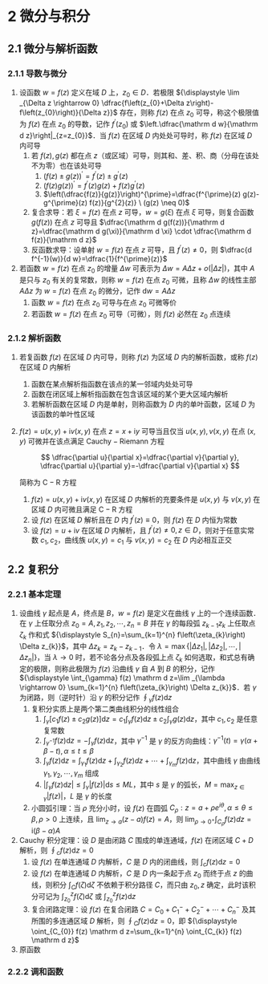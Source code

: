 # 2 微分与积分

## 2.1 微分与解析函数
### 2.1.1 导数与微分
1. 设函数 $w=f(z)$ 定义在域 $D$ 上，$z_{0} \in D$．若极限 ${\displaystyle \lim _{\Delta z \rightarrow 0} \dfrac{f\left(z_{0}+\Delta z\right)-f\left(z_{0}\right)}{\Delta z}}$ 存在，则称 $f(z)$ 在点 $z_{0}$ 可导，称这个极限值为 $f(z)$ 在点 $z_{0}$ 的导数，记作 $f^{\prime}\left(z_{0}\right)$ 或 $\left.\dfrac{\mathrm d w}{\mathrm d z}\right|_{z=z_{0}}$．当 $f(z)$ 在区域 $D$ 内处处可导时，称 $f(z)$ 在区域 $D$ 内可导
    1. 若 $f(z), g(z)$ 都在点 $z$（或区域）可导，则其和、差、积、商（分母在该处不为零）也在该处可导
        1. $(f(z) \pm g(z))^{\prime}=f^{\prime}(z) \pm g^{\prime}(z)$
        2. $(f(z) g(z))^{\prime}=f^{\prime}(z) g(z)+f(z) g^{\prime}(z)$
        3. $\left(\dfrac{f(z)}{g(z)}\right)^{\prime}=\dfrac{f^{\prime}(z) g(z)-g^{\prime}(z) f(z)}{g^{2}(z)} \ (g(z) \neq 0)$
    2. 复合求导：若 $\xi=f(z)$ 在点 $z$ 可导，$w=g(\xi)$ 在点 $\xi$ 可导，则复合函数 $g(f(z))$ 在点 $z$ 可导且 $\dfrac{\mathrm d g(f(z))}{\mathrm d z}=\dfrac{\mathrm d g(\xi)}{\mathrm d \xi} \cdot \dfrac{\mathrm d f(z)}{\mathrm d z}$
    3. 反函数求导：设单射 $w=f(z)$ 在点 $z$ 可导，且 $f^{\prime}(z) \neq 0$，则 $\dfrac{d f^{-1}(w)}{d w}=\dfrac{1}{f^{\prime}(z)}$
2. 若函数 $w=f(z)$ 在点 $z_{0}$ 的增量 $\Delta w$ 可表示为 $\Delta w=A \Delta z+o(|\Delta z|)$，其中 $A$ 是只与 $z_{0}$ 有关的复常数，则称 $w=f(z)$ 在点 $z_{0}$ 可微，且称 $\Delta w$ 的线性主部 $A \Delta z$ 为 $w=f(z)$ 在点 $z_{0}$ 的微分，记作 $\mathrm d w=A \Delta z$
    1. 函数 $w=f(z)$ 在点 $z_{0}$ 可导与在点 $z_{0}$ 可微等价
    2. 若函数 $w=f(z)$ 在点 $z_{0}$ 可导（可微），则 $f(z)$ 必然在 $z_0$ 点连续

### 2.1.2 解析函数
1. 若复函数 $f(z)$ 在区域 $D$ 内可导，则称 $f(z)$ 为区域 $D$ 内的解析函数，或称 $f(z)$ 在区域 $D$ 内解析
    1. 函数在某点解析指函数在该点的某一邻域内处处可导
    2. 函数在闭区域上解析指函数在包含该区域的某个更大区域内解析
    3. 若解析函数在区域 $D$ 内是单射，则称函数为 $D$ 内的单叶函数，区域 $D$ 为该函数的单叶性区域
2. $f(z)=u(x, y)+\mathrm i v(x, y)$ 在点 $z=x+\mathrm i y$ 可导当且仅当 $u(x, y), v(x, y)$ 在点 $(x, y)$ 可微并在该点满足 $\text{Cauchy}-\text{Riemann}$ 方程

    $$
    \dfrac{\partial u}{\partial x}=\dfrac{\partial v}{\partial y}, \dfrac{\partial u}{\partial y}=-\dfrac{\partial v}{\partial x}
    $$

    简称为 $\text{C}-\text{R}$ 方程

    1. $f(z)=u(x, y)+\mathrm i v(x, y)$ 在区域 $D$ 内解析的充要条件是 $u(x, y)$ 与 $v(x, y)$ 在区域 $D$ 内可微且满足 $\text{C}-\text{R}$ 方程
    2. 设 $f(z)$ 在区域 $D$ 解析且在 $D$ 内 $f^{\prime}(z) \equiv 0$，则 $f(z)$ 在 $D$ 内恒为常数
    3. 设 $f(z)=u+\mathrm i v$ 在区域 $D$ 内解析，且 $f^{\prime}(z) \neq 0, z \in D$，则对于任意实常数 $c_1, c_2$，曲线族 $u(x, y)=c_{1}$ 与 $v(x, y)=c_{2}$ 在 $D$ 内必相互正交

## 2.2 复积分
### 2.2.1 基本定理
1. 设曲线 $\gamma$ 起点是 $A$，终点是 $B$，$w=f(z)$ 是定义在曲线 $\gamma$ 上的一个连续函数．在 $\gamma$ 上任取分点 $z_{0}=A, z_{1}, z_{2}, \cdots, z_{n}=B$ 并在 $\gamma$ 的每段弧 $z_{k-1} z_{k}$ 上任取点 $\zeta_{k}$ 作和式 ${\displaystyle S_{n}=\sum_{k=1}^{n} f\left(\zeta_{k}\right) \Delta z_{k}}$，其中 $\Delta z_{k}=z_{k}-z_{k-1}$．令 $\lambda=\max \left\{\left|\Delta z_{1}\right|,\left|\Delta z_{2}\right|, \cdots,\left|\Delta z_{n}\right|\right\}$，当 $\lambda \rightarrow 0$ 时，若不论各分点及各段弧上点 $\zeta_{k}$ 如何选取，和式总有确定的极限，则称此极限为 $f(z)$ 沿曲线 $\gamma$ 自 $A$ 到 $B$ 的积分，记作 ${\displaystyle \int_{\gamma} f(z) \mathrm d z=\lim _{\lambda \rightarrow 0} \sum_{k=1}^{n} f\left(\zeta_{k}\right) \Delta z_{k}}$．若 $\gamma$ 为闭路，则（逆时针）沿 $\gamma$ 的积分记作 ${\displaystyle \oint_{\gamma} f(z) \mathrm d z}$
    1. 复积分实质上是两个第二类曲线积分的线性组合
        1. ${\displaystyle \int_{\gamma}\left[c_{1} f(z) \pm c_{2} g(z)\right] \mathrm d z=c_{1} \int_{\gamma} f(z) \mathrm d z \pm c_{2} \int_{\gamma} g(z) \mathrm d z}$，其中 $c_{1}, c_{2}$ 是任意复常数
        2. ${\displaystyle \int_{\gamma^{-1}} f(z) \mathrm d z=-\int_{\gamma} f(z) \mathrm d z}$，其中 $\gamma^{-1}$ 是 $\gamma$ 的反方向曲线：$\gamma^{-1}(t)=\gamma(\alpha+\beta-t), \alpha \leqslant t \leqslant \beta$
        3. ${\displaystyle \int_{\gamma} f(z) \mathrm d z=\int_{\gamma_{1}} f(z) \mathrm d z+\int_{\gamma_{2}} f(z) d z+\cdots+\int_{\gamma_{m}} f(z) \mathrm d z}$，其中曲线 $\gamma$ 由曲线 $\gamma_{1}, \gamma_{2}, \cdots, \gamma_{m}$ 组成
        4. ${\displaystyle \left|\int_{\gamma} f(z) \mathrm d z\right| \leqslant \int_{\gamma}|f(z)| \mathrm d s \leqslant M L}$，其中 $s$ 是 $\gamma$ 的弧长，${\displaystyle M=\max _{z \in \gamma}|f(z)|}$，$L$ 是 $\gamma$ 的长度
    2. 小圆弧引理：当 $\rho$ 充分小时，设 $f(z)$ 在圆弧 $C_{\rho}: z=a+\rho e^{i \theta}, \alpha \leqslant \theta \leqslant \beta, \rho>0$ 上连续，且 ${\displaystyle \lim _{z \rightarrow a}(z-a) f(z)=A}$，则 ${\displaystyle \lim _{\rho \rightarrow 0^{+}} \int_{C_{\rho}} f(z) d z=\mathrm i(\beta-\alpha) A}$
2. $\text{Cauchy}$ 积分定理：设 $D$ 是由闭路 $C$ 围成的单连通域，$f(z)$ 在闭区域 $C+D$ 解析，则 ${\displaystyle \oint_{c} f(z) \mathrm d z=0}$
    1. 设 $f(z)$ 在单连通域 $D$ 内解析，$C$ 是 $D$ 内的闭曲线，则 ${\displaystyle \int_{c} f(z) \mathrm d z=0}$
    2. 设 $f(z)$ 在单连通域 $D$ 内解析，$C$ 是 $D$ 内一条起于点 $z_{0}$ 而终于点 $z$ 的曲线，则积分 ${\displaystyle \int_{C} f(\zeta) \mathrm d \zeta}$ 不依赖于积分路径 $C$，而只由 $z_{0}, z$ 确定，此时该积分可记为 ${\displaystyle \int_{z_{0}}^{z} f(\zeta) \mathrm d \zeta}$ 或 ${\displaystyle \int_{z_{0}}^{z} f(z) \mathrm d z}$
    3. 复合闭路定理：设 $f(z)$ 在复合闭路 $C=C_{0}+C_{1}^{-}+C_{2}^{-}+\cdots+C_{n}^{-}$ 及其所围的多连通区域 $D$ 解析，则 ${\displaystyle \oint_{C} f(z) \mathrm d z=0}$，即 ${\displaystyle \oint_{C_{0}} f(z) \mathrm d z=\sum_{k=1}^{n} \oint_{C_{k}} f(z) \mathrm d z}$
3. 原函数

### 2.2.2 调和函数
